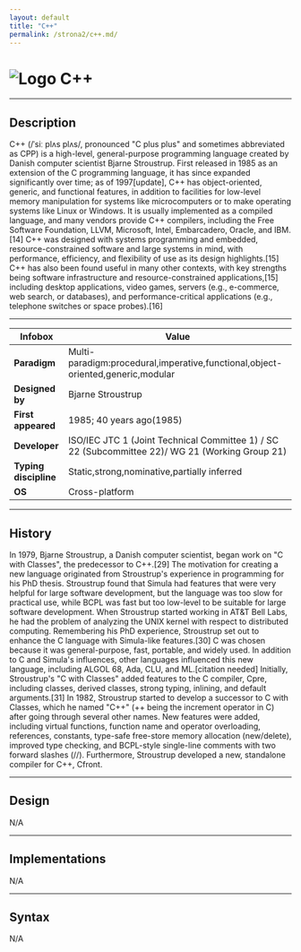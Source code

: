 ```yaml
---
layout: default
title: "C++"
permalink: /strona2/c++.md/
---
```



# ![Logo](https://www.tiobe.com/wp-content/themes/tiobe/tiobe-index/images/C__.png) C++

***

## Description

 C++ (/ˈsiː plʌs plʌs/, pronounced "C plus plus" and sometimes abbreviated as CPP) is a high-level, general-purpose programming language created by Danish computer scientist Bjarne Stroustrup. First released in 1985 as an extension of the C programming language, it has since expanded significantly over time; as of 1997[update], C++ has object-oriented, generic, and functional features, in addition to facilities for low-level memory manipulation for systems like microcomputers or to make operating systems like Linux or Windows. It is usually implemented as a compiled language, and many vendors provide C++ compilers, including the Free Software Foundation, LLVM, Microsoft, Intel, Embarcadero, Oracle, and IBM.[14]
 C++ was designed with systems programming and embedded, resource-constrained software and large systems in mind, with performance, efficiency, and flexibility of use as its design highlights.[15] C++ has also been found useful in many other contexts, with key strengths being software infrastructure and resource-constrained applications,[15] including desktop applications, video games, servers (e.g., e-commerce, web search, or databases), and performance-critical applications (e.g., telephone switches or space probes).[16]


***

| Infobox            | Value                          |
|---------------------|--------------------------------|
| **Paradigm**        | Multi-paradigm:procedural,imperative,functional,object-oriented,generic,modular |
| **Designed by**     | Bjarne Stroustrup |
| **First appeared**  | 1985; 40 years ago(1985) |
| **Developer**       | ISO/IEC JTC 1 (Joint Technical Committee 1) / SC 22 (Subcommittee 22)/ WG 21 (Working Group 21) |
| **Typing discipline** | Static,strong,nominative,partially inferred |
| **OS** | Cross-platform |

***

## History
In 1979, Bjarne Stroustrup, a Danish computer scientist, began work on "C with Classes", the predecessor to C++.[29] The motivation for creating a new language originated from Stroustrup's experience in programming for his PhD thesis. Stroustrup found that Simula had features that were very helpful for large software development, but the language was too slow for practical use, while BCPL was fast but too low-level to be suitable for large software development. When Stroustrup started working in AT&T Bell Labs, he had the problem of analyzing the UNIX kernel with respect to distributed computing. Remembering his PhD experience, Stroustrup set out to enhance the C language with Simula-like features.[30] C was chosen because it was general-purpose, fast, portable, and widely used. In addition to C and Simula's influences, other languages influenced this new language, including ALGOL 68, Ada, CLU, and ML.[citation needed]
 Initially, Stroustrup's "C with Classes" added features to the C compiler, Cpre, including classes, derived classes, strong typing, inlining, and default arguments.[31]
 In 1982, Stroustrup started to develop a successor to C with Classes, which he named "C++" (++ being the increment operator in C) after going through several other names. New features were added, including virtual functions, function name and operator overloading, references, constants, type-safe free-store memory allocation (new/delete), improved type checking, and BCPL-style single-line comments with two forward slashes (//). Furthermore, Stroustrup developed a new, standalone compiler for C++, Cfront.


***

## Design
N/A

***

## Implementations
N/A

***

## Syntax
N/A